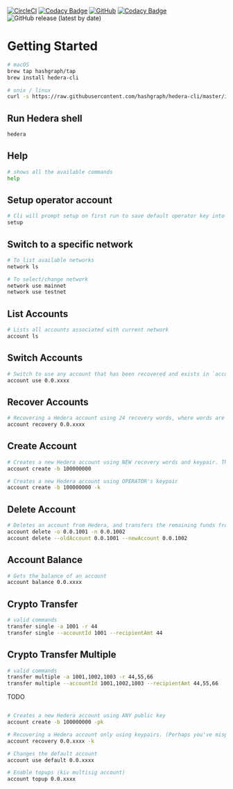[![CircleCI](https://circleci.com/gh/hashgraph/hedera-cli/tree/master.svg?style=shield)](https://circleci.com/gh/hashgraph/hedera-cli/tree/master) [![Codacy Badge](https://api.codacy.com/project/badge/Coverage/66c53b09f508477884f807f35ea755cc)](https://www.codacy.com/manual/HederaHashgraph/hedera-cli?utm_source=github.com&utm_medium=referral&utm_content=hashgraph/hedera-cli&utm_campaign=Badge_Coverage) [![GitHub](https://img.shields.io/github/license/hashgraph/hedera-mirror-node)](LICENSE) [![Codacy Badge](https://api.codacy.com/project/badge/Grade/66c53b09f508477884f807f35ea755cc)](https://www.codacy.com/manual/HederaHashgraph/hedera-cli?utm_source=github.com&amp;utm_medium=referral&amp;utm_content=hashgraph/hedera-cli&amp;utm_campaign=Badge_Grade) ![GitHub release (latest by date)](https://img.shields.io/github/v/release/hashgraph/hedera-cli)

# Getting Started

```bash
# macOS
brew tap hashgraph/tap
brew install hedera-cli

# unix / linux
curl -s https://raw.githubusercontent.com/hashgraph/hedera-cli/master/install.sh | bash
```

## Run Hedera shell

```bash
hedera
```

## Help
```bash
# shows all the available commands
help
```

## Setup operator account
```bash
# Cli will prompt setup on first run to save default operator key into ~/.hedera
setup
```

## Switch to a specific network
```bash
# To list available networks
network ls

# To select/change network
network use mainnet
network use testnet
```
## List Accounts
```bash
# Lists all accounts associated with current network
account ls
```

## Switch Accounts
```bash
# Switch to use any account that has been recovered and exists in `account ls`
account use 0.0.xxxx
```

## Recover Accounts
```bash
# Recovering a Hedera account using 24 recovery words, where words are separated by spaces. This is default.
account recovery 0.0.xxxx
```

## Create Account
```bash
# Creates a new Hedera account using NEW recovery words and keypair. This is default.
account create -b 100000000

# Creates a new Hedera account using OPERATOR's keypair 
account create -b 100000000 -k
```

## Delete Account
```bash
# Deletes an account from Hedera, and transfers the remaining funds from the deleted account to the new account
account delete -o 0.0.1001 -n 0.0.1002
account delete --oldAccount 0.0.1001 --newAccount 0.0.1002
```
## Account Balance
```bash
# Gets the balance of an account
account balance 0.0.xxxx
```
## Crypto Transfer
```bash
# valid commands
transfer single -a 1001 -r 44 
transfer single --accountId 1001 --recipientAmt 44
```

## Crypto Transfer Multiple
```bash
# valid commands
transfer multiple -a 1001,1002,1003 -r 44,55,66 
transfer multiple --accountId 1001,1002,1003 --recipientAmt 44,55,66
```

TODO
```bash

# Creates a new Hedera account using ANY public key 
account create -b 100000000 -pk

# Recovering a Hedera account only using keypairs. (Perhaps you've misplaced your words)
account recovery 0.0.xxxx -k

# Changes the default account 
account use default 0.0.xxxx

# Enable topups (kiv multisig account)
account topup 0.0.xxxx
```